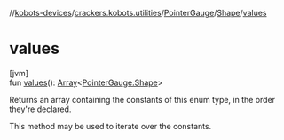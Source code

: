 //[kobots-devices](../../../../index.md)/[crackers.kobots.utilities](../../index.md)/[PointerGauge](../index.md)/[Shape](index.md)/[values](values.md)

# values

[jvm]\
fun [values](values.md)(): [Array](https://kotlinlang.org/api/latest/jvm/stdlib/kotlin/-array/index.html)&lt;[PointerGauge.Shape](index.md)&gt;

Returns an array containing the constants of this enum type, in the order they're declared.

This method may be used to iterate over the constants.
